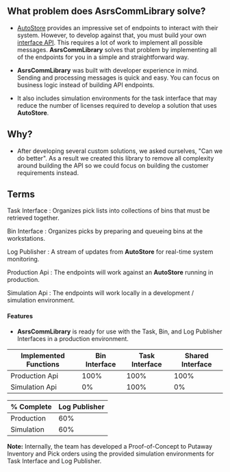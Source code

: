 
## What problem does AsrsCommLibrary solve?

- [AutoStore](https://www.autostoresystem.com/) provides an impressive set of endpoints to interact with their system. However, to develop against that, you must build your own [interface API](https://www.autostoresystem.com/insights/warehouse-control-systems-wcs-ultimate-guide). This requires a lot of work to implement all possible messages. **AsrsCommLibrary** solves that problem by implementing all of the endpoints for you in a simple and straightforward way.

- **AsrsCommLibrary** was built with developer experience in mind. Sending and processing messages is quick and easy. You can focus on business logic instead of building API endpoints.

- It also includes simulation environments for the task interface that may reduce the number of licenses required to develop a solution that uses **AutoStore**.

## Why?
- After developing several custom solutions, we asked ourselves, "Can we do better". As a result we created this library to remove all complexity around building the API so we could focus on building the customer requirements instead.

## Terms


Task Interface
: Organizes pick lists into collections of bins that must be retrieved together.

Bin Interface
: Organizes picks by preparing and queueing bins at the workstations.

Log Publisher
: A stream of updates from **AutoStore** for real-time system monitoring.

Production Api
: The endpoints will work against an **AutoStore** running in production.

Simulation Api
: The endpoints will work locally in a development / simulation environment.

#### Features

- **AsrsCommLibrary** is ready for use with the Task, Bin, and Log Publisher Interfaces in a production environment.

| Implemented Functions | Bin Interface | Task Interface | Shared Interface |
| ---------- | ------------- | -------------- | ---------------- |
| Production Api | 100% | 100% | 100% |
| Simulation Api | 0% | 100% | 0% |

| % Complete | Log Publisher |
| ---------- | ------------- |
| Production | 60% |
| Simulation | 60% |

**Note:** Internally, the team has developed a Proof-of-Concept to Putaway Inventory and Pick orders using the provided simulation environments for Task Interface and Log Publisher.